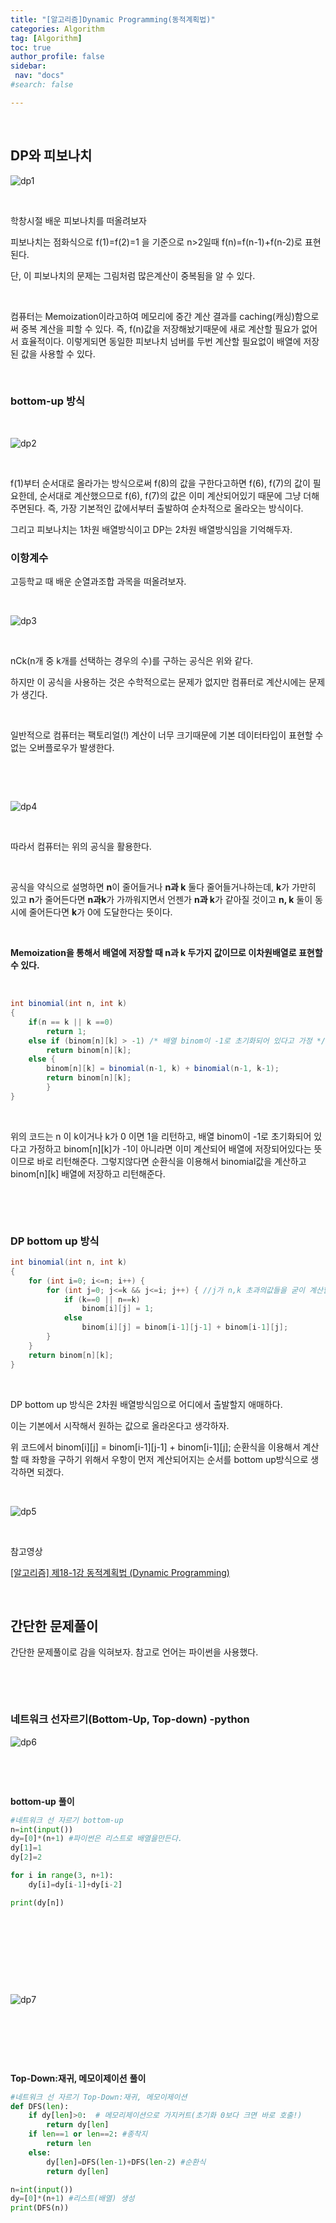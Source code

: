 ```yaml
---
title: "[알고리즘]Dynamic Programming(동적계획법)"
categories: Algorithm
tag: [Algorithm]
toc: true
author_profile: false
sidebar:
 nav: "docs"
#search: false

---
```


    

## DP와 피보나치

![dp1](https://user-images.githubusercontent.com/75375944/187068608-9bdf5bab-3cea-46fc-a626-1461ad31a988.jpeg)

    

학창시절 배운 피보나치를 떠올려보자

피보나치는 점화식으로 f(1)=f(2)=1 을 기준으로 n>2일때 f(n)=f(n-1)+f(n-2)로 표현된다.

단, 이 피보나치의 문제는 그림처럼 많은계산이 중복됨을 알 수 있다.

        

컴퓨터는 Memoization이라고하여 메모리에 중간 계산 결과를 caching(캐싱)함으로써 중복 계산을 피할 수 있다. 즉, f(n)값을 저장해놨기때문에 새로 계산할 필요가 없어서 효율적이다. 이렇게되면 동일한 피보나치 넘버를 두번 계산할 필요없이 배열에 저장된 값을 사용할 수 있다.
        

        

### bottom-up 방식

       

![dp2](https://user-images.githubusercontent.com/75375944/187068609-8adeeaae-8744-44e6-88ed-75e648f71369.jpeg)

        

f(1)부터 순서대로 올라가는 방식으로써 f(8)의 값을 구한다고하면 f(6), f(7)의 값이 필요한데, 순서대로 계산했으므로 f(6), f(7)의 값은 이미 계산되어있기 때문에 그냥 더해주면된다. 즉, 가장 기본적인 값에서부터 출발하여 순차적으로 올라오는 방식이다.

그리고 피보나치는 1차원 배열방식이고 DP는 2차원 배열방식임을 기억해두자.

### 

### 이항계수

고등학교 때 배운 순열과조합 과목을 떠올려보자.

        

![dp3](https://user-images.githubusercontent.com/75375944/187068611-dc5ad180-e8e3-4052-8722-e06d59cd5204.jpeg)

       

nCk(n개 중 k개를 선택하는 경우의 수)를 구하는 공식은 위와 같다.

하지만 이 공식을 사용하는 것은 수학적으로는 문제가 없지만 컴퓨터로 계산시에는 문제가 생긴다.

    

일반적으로 컴퓨터는 팩토리얼(!) 계산이 너무 크기때문에 기본 데이터타입이 표현할 수 없는 오버플로우가 발생한다.

    

    

![dp4](https://user-images.githubusercontent.com/75375944/187068612-d66da454-2f94-4c1b-a9a7-0754ddc236c0.jpeg)

    

따라서 컴퓨터는 위의 공식을 활용한다.

    

공식을 약식으로 설명하면 **n**이 줄어들거나 **n과 k** 둘다 줄어들거나하는데, **k**가 가만히 있고 **n**가 줄어든다면 **n과k**가 가까워지면서 언젠가 **n과 k**가 같아질 것이고 **n, k** 둘이 동시에 줄어든다면 **k**가 0에 도달한다는 뜻이다.

    

**Memoization을 통해서 배열에 저장할 때 n과 k 두가지 값이므로 이차원배열로 표현할 수 있다.**

    

```java
int binomial(int n, int k)
{
    if(n == k || k ==0)
        return 1;
    else if (binom[n][k] > -1) /* 배열 binom이 -1로 초기화되어 있다고 가정 */
        return binom[n][k];
    else {
        binom[n][k] = binomial(n-1, k) + binomial(n-1, k-1);
        return binom[n][k];
        }
}    
```

    

위의 코드는 n 이 k이거나 k가 0 이면 1을 리턴하고, 배열 binom이 -1로 초기화되어 있다고 가정하고 binom[n][k]가 -1이 아니라면 이미 계산되어 배열에 저장되어있다는 뜻이므로 바로 리턴해준다. 그렇지않다면 순환식을 이용해서 binomial값을 계산하고 binom[n][k] 배열에 저장하고 리턴해준다.

    

    

### DP bottom up 방식

```java
int binomial(int n, int k)
{
    for (int i=0; i<=n; i++) {
        for (int j=0; j<=k && j<=i; j++) { //j가 n,k 초과의값들을 굳이 계산할 필요가없다.
            if (k==0 || n==k)
                binom[i][j] = 1;
            else
                binom[i][j] = binom[i-1][j-1] + binom[i-1][j];
        }
    }
    return binom[n][k];
}
```

    

DP bottom up 방식은 2차원 배열방식임으로 어디에서 출발할지 애매하다.

이는 기본에서 시작해서 원하는 값으로 올라온다고 생각하자.

위 코드에서 binom[i][j] = binom[i-1][j-1] + binom[i-1][j]; 순환식을 이용해서 계산할 때 좌항을 구하기 위해서 우항이 먼저 계산되어지는 순서를 bottom up방식으로 생각하면 되겠다.

    

![dp5](https://user-images.githubusercontent.com/75375944/187068613-1b28ee27-3ede-4617-800d-028dbcd6dc21.jpeg)

    

참고영상

[[알고리즘] 제18-1강 동적계획법 (Dynamic Programming)](https://www.youtube.com/watch?v=K15qLnKKrow&t=1895s&ab_channel=%EA%B6%8C%EC%98%A4%ED%9D%A0)

    

## 간단한 문제풀이

간단한 문제풀이로 감을 익혀보자. 참고로 언어는 파이썬을 사용했다.

    

    

### 네트워크 선자르기(Bottom-Up, Top-down) -python

![dp6](https://user-images.githubusercontent.com/75375944/187068605-888c8cf6-5bcb-4de6-86c2-a2a7dc5fa4a9.jpeg)

    

    

**bottom-up** **풀이**

```python
#네트워크 선 자르기 bottom-up
n=int(input())
dy=[0]*(n+1) #파이썬은 리스트로 배열을만든다.
dy[1]=1
dy[2]=2

for i in range(3, n+1):
    dy[i]=dy[i-1]+dy[i-2]

print(dy[n])
```

    

    

    

    

![dp7](https://user-images.githubusercontent.com/75375944/187068607-4d9693f7-ac23-405a-a937-cf263c8478de.jpeg)

    

    

    

**Top-Down:재귀, 메모이제이션** **풀이**

```python
#네트워크 선 자르기 Top-Down:재귀, 메모이제이션
def DFS(len):
    if dy[len]>0:  # 메모리제이션으로 가지커트(초기화 0보다 크면 바로 호출!)
        return dy[len]
    if len==1 or len==2: #종착지
        return len
    else:
        dy[len]=DFS(len-1)+DFS(len-2) #순환식
        return dy[len]

n=int(input())
dy=[0]*(n+1) #리스트(배열) 생성
print(DFS(n))
```

